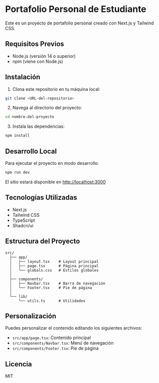 # Portafolio Personal de Estudiante

Este es un proyecto de portafolio personal creado con Next.js y Tailwind CSS.

## Requisitos Previos

- Node.js (versión 14 o superior)
- npm (viene con Node.js)

## Instalación

1. Clona este repositorio en tu máquina local:
```bash
git clone <URL-del-repositorio>
```

2. Navega al directorio del proyecto:
```bash
cd nombre-del-proyecto
```

3. Instala las dependencias:
```bash
npm install
```

## Desarrollo Local

Para ejecutar el proyecto en modo desarrollo:

```bash
npm run dev
```

El sitio estará disponible en [http://localhost:3000](http://localhost:3000)

## Tecnologías Utilizadas

- Next.js
- Tailwind CSS
- TypeScript
- Shadcn/ui

## Estructura del Proyecto

```
src/
  ├── app/
  │   ├── layout.tsx    # Layout principal
  │   ├── page.tsx      # Página principal
  │   └── globals.css   # Estilos globales
  │
  ├── components/
  │   ├── Navbar.tsx    # Barra de navegación
  │   └── Footer.tsx    # Pie de página
  │
  └── lib/
      └── utils.ts      # Utilidades
```

## Personalización

Puedes personalizar el contenido editando los siguientes archivos:

- `src/app/page.tsx`: Contenido principal
- `src/components/Navbar.tsx`: Menú de navegación
- `src/components/Footer.tsx`: Pie de página

## Licencia

MIT
